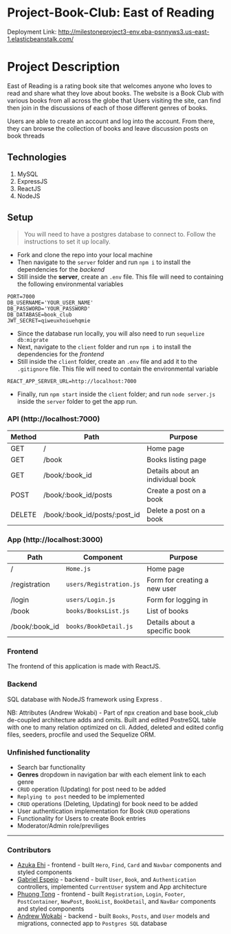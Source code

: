 # Project-Book-Club: East of Reading

Deployment Link: http://milestoneproject3-env.eba-psnnyws3.us-east-1.elasticbeanstalk.com/

# Project Description

East of Reading is a rating book site that welcomes anyone who loves to read and share what they love about books. 
The website is a Book Club with various books from all across the globe that Users visiting the site, can find then join in the discussions of each of those different genres of books.

Users are able to create an account and log into the account. From there, they can browse the collection of books and leave discussion posts on book threads

## Technologies 
1. MySQL
2. ExpressJS
3. ReactJS
4. NodeJS

## Setup 
> You will need to have a postgres database to connect to. Follow the instructions to set it up locally.
* Fork and clone the repo into your local machine
* Then navigate to the `server` folder and run `npm i` to install the dependencies for the _backend_
* Still inside the __server__, create an `.env` file. This file will need to containing the following environmental variables
```
PORT=7000
DB_USERNAME='YOUR_USER_NAME'
DB_PASSWORD='YOUR_PASSWORD'
DB_DATABASE=book_club
JWT_SECRET=qiweuxhoiuehqmie
```
* Since the database run locally, you will also need to run `sequelize db:migrate`
* Next, navigate to the `client` folder and run `npm i` to install the dependencies for the _frontend_
* Still inside the `client` folder, create an `.env` file and add it to the `.gitignore` file. This file will need to contain the  environmental variable
```
REACT_APP_SERVER_URL=http://localhost:7000
```
* Finally, run `npm start` inside the `client` folder; and run `node server.js` inside the `server` folder to get the app run.

### API (http://localhost:7000)
| Method | Path                          | Purpose                          |
| ------ | ----------------------------- | -------------------------------  |
| GET    | /                             | Home page                        |
| GET    | /book                         | Books listing page               |
| GET    | /book/:book_id                | Details about an individual book |
| POST   | /book/:book_id/posts          | Create a post on a book          |
| DELETE | /book/:book_id/posts/:post_id | Delete a post on a book          |

### App (http://localhost:3000)
| Path           | Component               | Purpose                       |
| -------------- | ----------------------- | ----------------------------- |
| /              | `Home.js`               | Home page                     |
| /registration  | `users/Registration.js` | Form for creating a new user  |
| /login         | `users/Login.js`        | Form for logging in           |
| /book          | `books/BooksList.js`    | List of books                 |
| /book/:book_id | `books/BookDetail.js`   | Details about a specific book |


### Frontend

The frontend of this application is made with ReactJS. 

### Backend

SQL database with NodeJS framework using Express .

NB:
Attributes (Andrew Wokabi) - Part of npx creation and base book_club de-coupled architecture adds and omits. Built and edited PostreSQL table with one to many relation optimized on cli. Added, deleted and edited config files, seeders, procfile and used the Sequelize ORM. 

### Unfinished functionality
* Search bar functionality
* __Genres__ dropdown in navigation bar with each element link to each genre
* `CRUD` operation (Updating) for post need to be added
* `Replying to post` needed to be implemented
* `CRUD` operations (Deleting, Updating) for book need to be added
* User authentication implementation for Book `CRUD` operations
* Functionality for Users to create Book entries
* Moderator/Admin role/previliges 
___

### Contributors

* [Azuka Ehi](https://github.com/Knavish1) - frontend - built `Hero`, `Find`, `Card` and `Navbar` components and styled components
* [Gabriel Espejo](https://github.com/EspejoGabriel31) - backend - built `User`, `Book`, and `Authentication` controllers, implemented `CurrentUser` system and App architecture
* [Phuong Tong](https://github.com/YPhuong15) - frontend - built `Registration`, `Login`, `Footer`, `PostContainer`, `NewPost`, `BookList`, `BookDetail`, and `NavBar` components and styled components
* [Andrew Wokabi](https://github.com/DrewKW) - backend - built `Books`, `Posts`, and `User` models and migrations, connected app to `Postgres SQL` database
